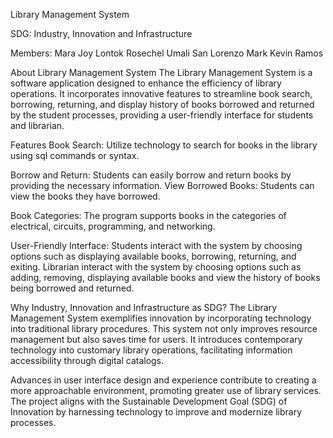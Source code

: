 Library Management System


SDG: Industry, Innovation and Infrastructure

Members:
Mara Joy Lontok
Rosechel Umali San Lorenzo
Mark Kevin Ramos

About Library Management System
The Library Management System is a software application designed to enhance the efficiency of library operations. It incorporates innovative features to streamline book search, borrowing, returning, and display history of books borrowed and returned by the student processes, providing a user-friendly interface for students and librarian.

Features
Book Search: Utilize technology to search for books in the library using sql commands or syntax.

Borrow and Return: Students can easily borrow and return books by providing the necessary information.
View Borrowed Books: Students can view the books they have borrowed.

Book Categories: The program supports books in the categories of electrical, circuits, programming, and networking.

User-Friendly Interface: Students interact with the system by choosing options such as displaying available books, borrowing, returning, and exiting. Librarian interact with the system by choosing options such as adding, removing, displaying available books and view the history of books being borrowed and returned.

Why Industry, Innovation and Infrastructure as SDG?
The Library Management System exemplifies innovation by incorporating technology into traditional library procedures. This system not only improves resource management but also saves time for users. It introduces contemporary technology into customary library operations, facilitating information accessibility through digital catalogs.

Advances in user interface design and experience contribute to creating a more approachable environment, promoting greater use of library services. The project aligns with the Sustainable Development Goal (SDG) of Innovation by harnessing technology to improve and modernize library processes.
  
